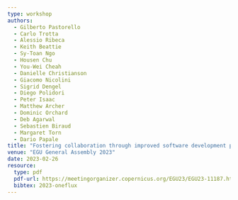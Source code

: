 ```yaml
---
type: workshop
authors:
  - Gilberto Pastorello
  - Carlo Trotta
  - Alessio Ribeca
  - Keith Beattie
  - Sy-Toan Ngo
  - Housen Chu
  - You-Wei Cheah
  - Danielle Christianson
  - Giacomo Nicolini
  - Sigrid Dengel
  - Diego Polidori
  - Peter Isaac
  - Matthew Archer
  - Dominic Orchard
  - Deb Agarwal
  - Sebastien Biraud
  - Margaret Torn
  - Dario Papale
title: "Fostering collaboration through improved software development practices for the ONEFlux eddy covariance data processing pipeline"
venue: "EGU General Assembly 2023"
date: 2023-02-26
resource:
  type: pdf
  pdf-url: https://meetingorganizer.copernicus.org/EGU23/EGU23-11187.html?pdf
  bibtex: 2023-oneflux
---
```

